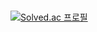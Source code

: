 
<br />
  
  [![Solved.ac
프로필](http://mazassumnida.wtf/api/v2/generate_badge?boj=bd2646)](https://solved.ac/bd2646)
</div>
